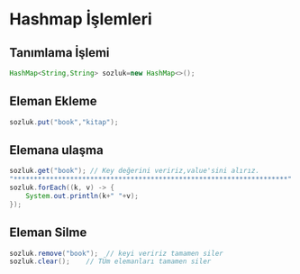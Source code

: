 # Hashmap İşlemleri

## Tanımlama İşlemi

```java
HashMap<String,String> sozluk=new HashMap<>();
```

## Eleman Ekleme

```java
sozluk.put("book","kitap");
```

## Elemana ulaşma

```java
sozluk.get("book"); // Key değerini veririz,value'sini alırız.
"********************************************************************"
sozluk.forEach((k, v) -> {
    System.out.println(k+" "+v);
});
```

## Eleman Silme

```java
sozluk.remove("book");  // keyi veririz tamamen siler
sozluk.clear();    // TÜm elemanları tamamen siler
```